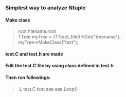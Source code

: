 ### Simplest way to analyze Ntuple  
  
#### Make class  
> root filename.root  
> TTree *myTree = (TTree*)_file0->Get("treename");  
> myTree->MakeClass("test");  
#### test.C and test.h are made  
#### Edit the test.C file by using class defined in test.h  
#### Then run followings:  
> .L test.C
> test aaa
> aaa.Loop()


